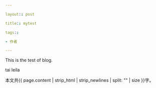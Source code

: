 ```yaml
---

layout:: post

title:: mytest

tags::

- 作者

---
```


This is the test of blog.

tai leila

本文共{{ page.content | strip_html | strip_newlines | split: "" | size }}字。

